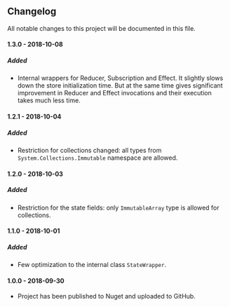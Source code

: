 ## Changelog
All notable changes to this project will be documented in this file.

#### 1.3.0 - 2018-10-08
##### Added
* Internal wrappers for Reducer, Subscription and Effect. It slightly slows down the store initialization time. But at the same time gives significant improvement in Reducer and Effect invocations and their execution takes much less time.

#### 1.2.1 - 2018-10-04
##### Added
* Restriction for collections changed: all types from ```System.Collections.Immutable``` namespace are allowed.

#### 1.2.0 - 2018-10-03
##### Added
* Restriction for the state fields: only ```ImmutableArray``` type is allowed for collections.

#### 1.1.0 - 2018-10-01
##### Added
* Few optimization to the internal class ```StateWrapper```.

#### 1.0.0 - 2018-09-30
* Project has been published to Nuget and uploaded to GitHub.